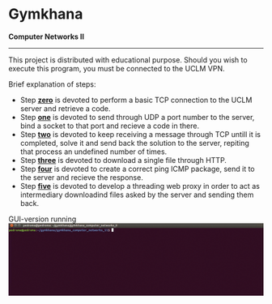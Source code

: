 Gymkhana
=========
**Computer Networks II**

***

This project is distributed with educational purpose. Should you wish to execute this program, you must be connected to the UCLM VPN.

Brief explanation of steps:
* Step [**zero**](gymkhana/steps/step0.py) is devoted to perform a basic TCP connection to the UCLM server and retrieve a code.
* Step [**one**](gymkhana/steps/step1.py) is devoted to send through UDP a port number to the server, bind a socket to that port and recieve a code in there.
* Step [**two**](gymkhana/steps/step2.py) is devoted to keep receiving a message through TCP untill it is completed, solve it and send back the solution to the server, repiting that process an undefined number of times.
* Step [**three**](gymkhana/steps/step3.py) is devoted to download a single file through HTTP.
* Step [**four**](gymkhana/steps/step4.py) is devoted to create a correct ping ICMP package, send it to the server and recieve the response.
* Step [**five**](gymkhana/steps/step5.py) is devoted to develop a threading web proxy in order to act as intermediary downloadind files asked by the server and sending them back.

GUI-version running
![Screenshot](data/screenshot/gymkhana_gui.gif)
